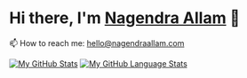 # Hi there, I'm <a href="https://www.nagendraallam.com">Nagendra Allam</a> 👋

📫 How to reach me: hello@nagendraallam.com

[![My GitHub Stats](https://github-readme-stats.vercel.app/api/?username=nagendraallam&count_private=true&theme=tokyonight&showicons=true)]()
[![My GitHub Language Stats](https://github-readme-stats.vercel.app/api/top-langs/?username=nagendraallam&langs_count=5&theme=tokyonight)]()
